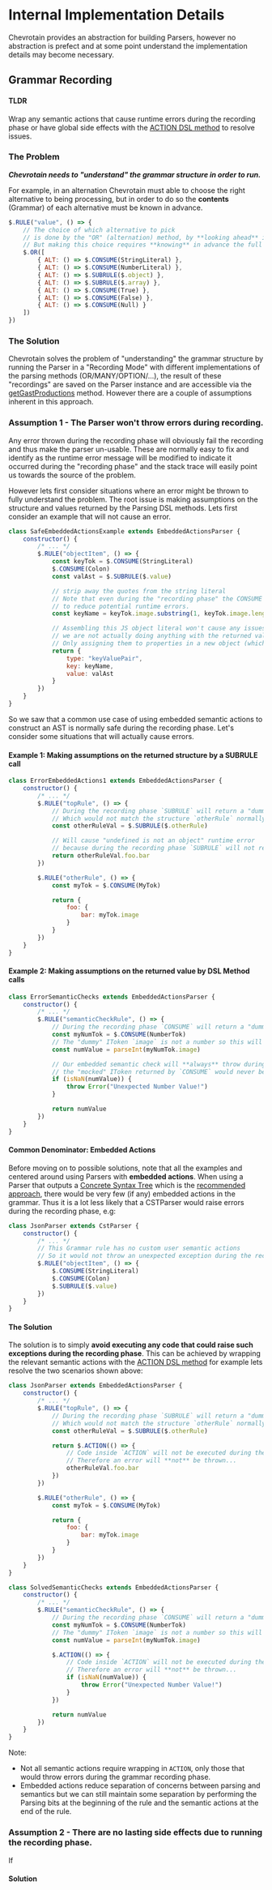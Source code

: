 # Internal Implementation Details

Chevrotain provides an abstraction for building Parsers, however no abstraction is prefect
and at some point understand the implementation details may become necessary.

## Grammar Recording

#### TLDR

Wrap any semantic actions that cause runtime errors during the recording phase
or have global side effects with the [ACTION DSL method](https://sap.github.io/chevrotain/documentation/5_0_0/classes/baseparser.html#action) to
resolve issues.

### The Problem

**_Chevrotain needs to "understand" the grammar structure in order to run._**

For example, in an alternation Chevrotain must able to choose the right alternative
to being processing, but in order to do so the **contents** (Grammar) of each alternative
must be known in advance.

```javascript
$.RULE("value", () => {
    // The choice of which alternative to pick
    // is done by the "OR" (alternation) method, by **looking ahead** in the token vector.
    // But making this choice requires **knowing** in advance the full structure of the grammar.
    $.OR([
        { ALT: () => $.CONSUME(StringLiteral) },
        { ALT: () => $.CONSUME(NumberLiteral) },
        { ALT: () => $.SUBRULE($.object) },
        { ALT: () => $.SUBRULE($.array) },
        { ALT: () => $.CONSUME(True) },
        { ALT: () => $.CONSUME(False) },
        { ALT: () => $.CONSUME(Null) }
    ])
})
```

### The Solution

Chevrotain solves the problem of "understanding" the grammar structure by running the Parser in a "Recording Mode"
with different implementations of the parsing methods (OR/MANY/OPTION/...), the result of these "recordings" are saved
on the Parser instance and are accessible via the [getGastProductions](https://sap.github.io/chevrotain/documentation/5_0_0/classes/baseparser.html#getgastproductions)
method. However there are a couple of assumptions inherent in this approach.

### Assumption 1 - The Parser won't throw errors during recording.

Any error thrown during the recording phase will obviously fail the recording and thus make the parser un-usable.
These are normally easy to fix and identify as the runtime error message will be modified to indicate it occurred during the "recording phase"
and the stack trace will easily point us towards the source of the problem.

However lets first consider situations where an error might be thrown to fully understand the problem.
The root issue is making assumptions on the structure and values returned by the Parsing DSL methods.
Lets first consider an example that will not cause an error.

```javascript
class SafeEmbeddedActionsExample extends EmbeddedActionsParser {
    constructor() {
        /* ... */
        $.RULE("objectItem", () => {
            const keyTok = $.CONSUME(StringLiteral)
            $.CONSUME(Colon)
            const valAst = $.SUBRULE($.value)

            // strip away the quotes from the string literal
            // Note that even during the "recording phase" the CONSUME method will return an object that matches the IToken interface
            // to reduce potential runtime errors.
            const keyName = keyTok.image.substring(1, keyTok.image.length - 1)

            // Assembling this JS object literal won't cause any issues because
            // we are not actually doing anything with the returned values.
            // Only assigning them to properties in a new object (which is always safe)
            return {
                type: "keyValuePair",
                key: keyName,
                value: valAst
            }
        })
    }
}
```

So we saw that a common use case of using embedded semantic actions to construct an AST is normally safe during the recording phase.
Let's consider some situations that will actually cause errors.

#### Example 1: Making assumptions on the returned structure by a SUBRULE call

```javascript
class ErrorEmbeddedActions1 extends EmbeddedActionsParser {
    constructor() {
        /* ... */
        $.RULE("topRule", () => {
            // During the recording phase `SUBRULE` will return a "dummy" value
            // Which would not match the structure `otherRule` normally returns.
            const otherRuleVal = $.SUBRULE($.otherRule)

            // Will cause "undefined is not an object" runtime error
            // because during the recording phase `SUBRULE` will not returned the expected value.
            return otherRuleVal.foo.bar
        })

        $.RULE("otherRule", () => {
            const myTok = $.CONSUME(MyTok)

            return {
                foo: {
                    bar: myTok.image
                }
            }
        })
    }
}
```

#### Example 2: Making assumptions on the returned value by DSL Method calls

```javascript
class ErrorSemanticChecks extends EmbeddedActionsParser {
    constructor() {
        /* ... */
        $.RULE("semanticCheckRule", () => {
            // During the recording phase `CONSUME` will return a "dummy" IToken value.
            const myNumTok = $.CONSUME(NumberTok)
            // The "dummy" IToken `image` is not a number so this will evaluate to NaN.
            const numValue = parseInt(myNumTok.image)

            // Our embedded semantic check will **always** throw during the recording phase because
            // the "mocked" IToken returned by `CONSUME` would never be a valid integer.
            if (isNaN(numValue)) {
                throw Error("Unexpected Number Value!")
            }

            return numValue
        })
    }
}
```

#### Common Denominator: Embedded Actions

Before moving on to possible solutions, note that all the examples and centered around using Parsers with **embedded actions**.
When using a Parser that outputs a [Concrete Syntax Tree](./concrete_syntax_tree.md) which is the [recommended approach](../tutorial/step3_adding_actions_root.md#alternatives),
there would be very few (if any) embedded actions in the grammar.
Thus it is a lot less likely that a CSTParser would raise errors during the recording phase, e.g:

```javascript
class JsonParser extends CstParser {
    constructor() {
        /* ... */
        // This Grammar rule has no custom user semantic actions
        // So it would not throw an unexpected exception during the recording phase...
        $.RULE("objectItem", () => {
            $.CONSUME(StringLiteral)
            $.CONSUME(Colon)
            $.SUBRULE($.value)
        })
    }
}
```

#### The Solution

The solution is to simply **avoid executing any code that could raise such exceptions during the recording phase**.
This can be achieved by wrapping the relevant semantic actions with the [ACTION DSL method](https://sap.github.io/chevrotain/documentation/5_0_0/classes/baseparser.html#action)
for example lets resolve the two scenarios shown above:

```javascript
class JsonParser extends EmbeddedActionsParser {
    constructor() {
        /* ... */
        $.RULE("topRule", () => {
            // During the recording phase `SUBRULE` will return a "dummy" value
            // Which would not match the structure `otherRule` normally returns.
            const otherRuleVal = $.SUBRULE($.otherRule)

            return $.ACTION(() => {
                // Code inside `ACTION` will not be executed during the grammar recording phase.
                // Therefore an error will **not** be thrown...
                otherRuleVal.foo.bar
            })
        })

        $.RULE("otherRule", () => {
            const myTok = $.CONSUME(MyTok)

            return {
                foo: {
                    bar: myTok.image
                }
            }
        })
    }
}
```

```javascript
class SolvedSemanticChecks extends EmbeddedActionsParser {
    constructor() {
        /* ... */
        $.RULE("semanticCheckRule", () => {
            // During the recording phase `CONSUME` will return a "dummy" IToken value.
            const myNumTok = $.CONSUME(NumberTok)
            // The "dummy" IToken `image` is not a number so this will evaluate to NaN.
            const numValue = parseInt(myNumTok.image)

            $.ACTION(() => {
                // Code inside `ACTION` will not be executed during the grammar recording phase.
                // Therefore an error will **not** be thrown...
                if (isNaN(numValue)) {
                    throw Error("Unexpected Number Value!")
                }
            })

            return numValue
        })
    }
}
```

Note:

-   Not all semantic actions require wrapping in `ACTION`, only those that would throw errors during the
    grammar recording phase.
-   Embedded actions reduce separation of concerns between parsing and semantics but we can still maintain some separation
    by performing the Parsing bits at the beginning of the rule and the semantic actions at the end of the rule.

### Assumption 2 - There are no lasting side effects due to running the recording phase.

If

#### Solution

####
